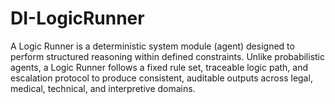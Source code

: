 # DI-LogicRunner
A Logic Runner is a deterministic system module (agent) designed to perform structured reasoning within defined constraints. Unlike probabilistic agents, a Logic Runner follows a fixed rule set, traceable logic path, and escalation protocol to produce consistent, auditable outputs across legal, medical, technical, and interpretive domains.
